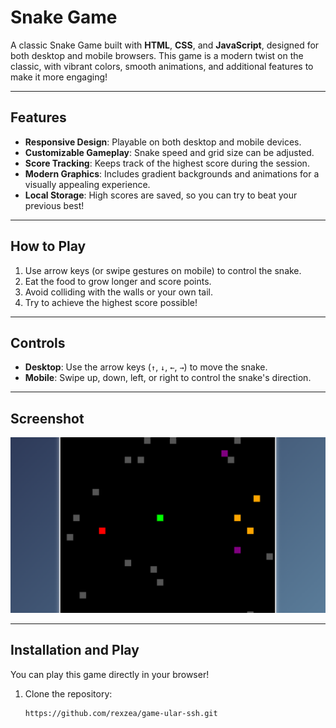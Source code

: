 # Snake Game

A classic Snake Game built with **HTML**, **CSS**, and **JavaScript**, designed for both desktop and mobile browsers. This game is a modern twist on the classic, with vibrant colors, smooth animations, and additional features to make it more engaging!

---

## Features
- **Responsive Design**: Playable on both desktop and mobile devices.
- **Customizable Gameplay**: Snake speed and grid size can be adjusted.
- **Score Tracking**: Keeps track of the highest score during the session.
- **Modern Graphics**: Includes gradient backgrounds and animations for a visually appealing experience.
- **Local Storage**: High scores are saved, so you can try to beat your previous best!

---

## How to Play
1. Use arrow keys (or swipe gestures on mobile) to control the snake.
2. Eat the food to grow longer and score points.
3. Avoid colliding with the walls or your own tail.
4. Try to achieve the highest score possible!

---

## Controls
- **Desktop**: Use the arrow keys (`↑`, `↓`, `←`, `→`) to move the snake.
- **Mobile**: Swipe up, down, left, or right to control the snake's direction.

---

## Screenshot
![Snake Game Screenshot](ular.png)

---

## Installation and Play
You can play this game directly in your browser!

1. Clone the repository:
   ```bash
   https://github.com/rexzea/game-ular-ssh.git
